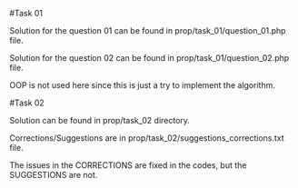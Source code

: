 
#Task 01

Solution for the question 01 can be found in prop/task_01/question_01.php file.

Solution for the question 02 can be found in prop/task_01/question_02.php file.

OOP is not used here since this is just a try to implement the algorithm.

#Task 02

Solution can be found in prop/task_02 directory.

Corrections/Suggestions are in prop/task_02/suggestions_corrections.txt file.

The issues in the CORRECTIONS are fixed in the codes, but the SUGGESTIONS are not.
